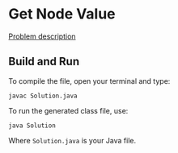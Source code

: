 # Get Node Value

[Problem description](https://www.hackerrank.com/challenges/get-the-value-of-the-node-at-a-specific-position-from-the-tail)

## Build and Run

To compile the file, open your terminal and type:
```
javac Solution.java
```

To run the generated class file, use:
```
java Solution
```

Where `Solution.java` is your Java file.
